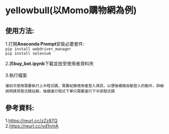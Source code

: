 # yellowbull(以Momo購物網為例)

## 使用方法:
1.打開**Anaconda Prompt**安裝必要套件:
<br>
```pip install webdriver_manager```
<br>
```pip install selenium```

2.將**buy_bot.ipynb**下載並放至使用者資料夾
<br>
<br>
3.執行檔案

```僅初次使用需要執行上半程式碼，需要紀錄使用者登入資訊，以便後續做自動登入的動作，詳細說明請見程式碼註解，後續進行程式下單只需要進行下半部程式碼```

## 參考資料:
1.https://reurl.cc/zZz87Q
<br>
2.https://reurl.cc/vd1nmA
